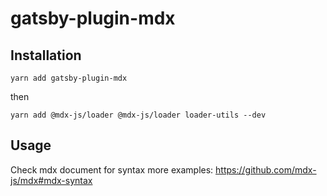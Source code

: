 # gatsby-plugin-mdx

## Installation

```
yarn add gatsby-plugin-mdx
```

then

```
yarn add @mdx-js/loader @mdx-js/loader loader-utils --dev
```

## Usage

Check mdx document for syntax more examples: https://github.com/mdx-js/mdx#mdx-syntax
